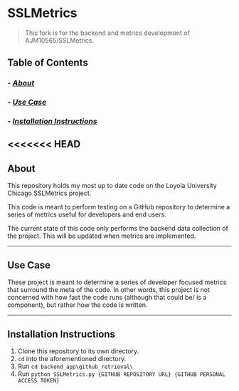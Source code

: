 # SSLMetrics
> This fork is for the backend and metrics development of AJM10565/SSLMetrics.

## Table of Contents
### - *[About](#about)*
### - *[Use Case](use-case)*
### - *[Installation Instructions](#installation-instructions)*

<<<<<<< HEAD
---
## About
This repository holds my most up to date code on the Loyola University Chicago SSLMetrics project.

This code is meant to perform testing on a GitHub repository to determine a series of metrics useful for developers and end users. 

The current state of this code only performs the backend data collection of the project. This will be updated when metrics are implemented.

---
## Use Case
These project is meant to determine a series of developer focused metrics that surround the meta of the code. In other words, this project is not concerned with how fast the code runs (although that could be/ is a component), but rather how the code is written.

---
## Installation Instructions
1. Clone this repository to its own directory.
2. `cd` into the aforementioned directory.
3. Run `cd backend_app\github_retrieval\`
4. Run `python SSLMetrics.py {GITHUB REPOSITORY URL} {GITHUB PERSONAL ACCESS TOKEN}`
